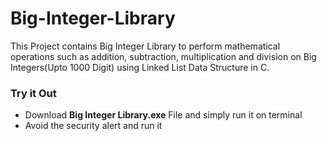 # Big-Integer-Library
This Project contains Big Integer Library to perform mathematical operations such as addition, subtraction, multiplication and division on Big Integers(Upto 1000 Digit) using Linked List Data Structure in C.

### Try it Out 
- Download **Big Integer Library.exe** File and simply run it on terminal
- Avoid the security alert and run it

